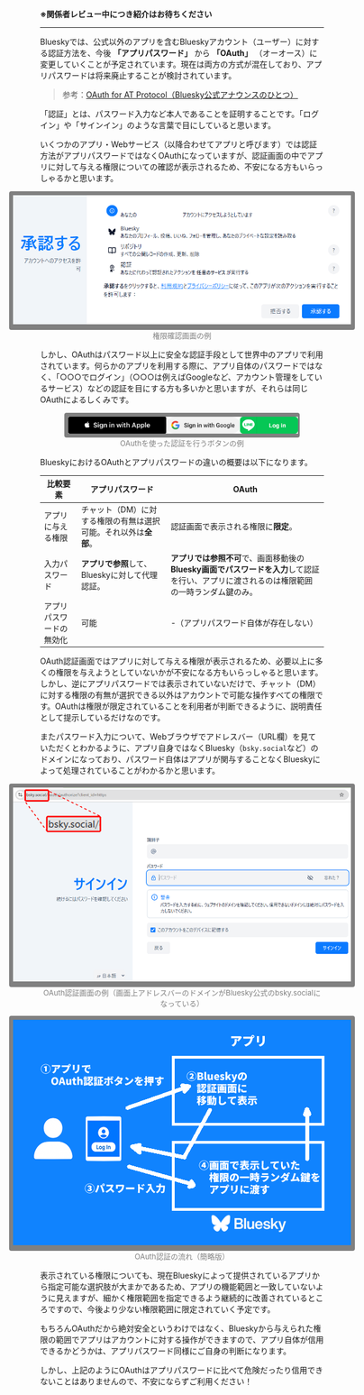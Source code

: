<b>※関係者レビュー中につき紹介はお待ちください</b>

---

Blueskyでは、公式以外のアプリを含むBlueskyアカウント（ユーザー）に対する認証方法を、今後 **「アプリパスワード」** から **「OAuth」** （オーオース）に変更していくことが予定されています。現在は両方の方式が混在しており、アプリパスワードは将来廃止することが検討されています。

> 参考：<a href="https://docs.bsky.app/blog/oauth-atproto" target="bsky">OAuth for AT Protocol（Bluesky公式アナウンスのひとつ）</a>

「認証」とは、パスワード入力など本人であることを証明することです。「ログイン」や「サインイン」のような言葉で目にしていると思います。

いくつかのアプリ・Webサービス（以降合わせてアプリと呼びます）では認証方法がアプリパスワードではなくOAuthになっていますが、認証画面の中でアプリに対して与える権限についての確認が表示されるため、不安になる方もいらっしゃるかと思います。

<div style="width: 100%; display: flex; justify-content: center;">
  <div style="padding: 0.5em; background-color: gray; border-radius: 4px;">
    <img src="./permit.png" style="max-width: 600px;">
  </div>
</div>
<div style="text-align: center; font-size: small; color: gray; margin-bottom: 1em;">権限確認画面の例</div>

しかし、OAuthはパスワード以上に安全な認証手段として世界中のアプリで利用されています。何らかのアプリを利用する際に、アプリ自体のパスワードではなく、「○○○でログイン」（○○○は例えばGoogleなど、アカウント管理をしているサービス）などの認証を目にする方も多いかと思いますが、それらは同じOAuthによるしくみです。

<div style="width: 100%; display: flex; justify-content: center;">
  <div style="width: 80%; display: flex; justify-content: space-around; padding: 0.5em; background-color: gray; border-radius: 4px;">
    <img src="./Apple.png" style="height: 30px; width: auto;">
    <img src="./google.svg" style="height: 30px; width: auto;">
    <img src="./LINE.png" style="height: 30px; width: auto;">
  </div>
</div>
<div style="text-align: center; font-size: small; color: gray; margin-bottom: 1em;">OAuthを使った認証を行うボタンの例</div>


BlueskyにおけるOAuthとアプリパスワードの違いの概要は以下になります。

|比較要素|アプリパスワード|OAuth|
| --- | --- | --- |
| アプリに与える権限 | チャット（DM）に対する権限の有無は選択可能。それ以外は**全部**。 | 認証画面で表示される権限に**限定**。 |
| 入力パスワード | **アプリで参照**して、Blueskyに対して代理認証。 | **アプリでは参照不可**で、画面移動後の**Bluesky画面でパスワードを入力**して認証を行い、アプリに渡されるのは権限範囲の一時ランダム鍵のみ。 |
| アプリパスワードの無効化 | 可能 | -（アプリパスワード自体が存在しない） |

OAuth認証画面ではアプリに対して与える権限が表示されるため、必要以上に多くの権限を与えようとしていないかが不安になる方もいらっしゃると思います。しかし、逆にアプリパスワードでは表示されていないだけで、チャット（DM）に対する権限の有無が選択できる以外はアカウントで可能な操作すべての権限です。OAuthは権限が限定されていることを利用者が判断できるように、説明責任として提示しているだけなのです。

またパスワード入力について、Webブラウザでアドレスバー（URL欄）を見ていただくとわかるように、アプリ自身ではなくBluesky（`bsky.social`など）のドメインになっており、パスワード自体はアプリが関与することなくBlueskyによって処理されていることがわかるかと思います。

<div style="width: 100%; display: flex; justify-content: center;">
  <div style="padding: 0.5em; background-color: gray; border-radius: 4px;">
    <img src="./signin-domain.png" style="max-width: 600px;">
  </div>
</div>
<div style="text-align: center; font-size: small; color: gray; margin-bottom: 1em;">OAuth認証画面の例（画面上アドレスバーのドメインがBluesky公式のbsky.socialになっている）</div>

<div style="width: 100%; display: flex; justify-content: center;">
  <div style="padding: 0.5em; background-color: gray; border-radius: 4px;">
    <img src="./OAuth-flow.png" style="max-width: 600px;">
  </div>
</div>
<div style="text-align: center; font-size: small; color: gray; margin-bottom: 1em;">OAuth認証の流れ（簡略版）</div>

表示されている権限についても、現在Blueskyによって提供されているアプリから指定可能な選択肢が大まかであるため、アプリの機能範囲と一致していないように見えますが、細かく権限範囲を指定できるよう継続的に改善されているところですので、今後より少ない権限範囲に限定されていく予定です。

もちろんOAuthだから絶対安全というわけではなく、Blueskyから与えられた権限の範囲でアプリはアカウントに対する操作ができますので、アプリ自体が信用できるかどうかは、アプリパスワード同様にご自身の判断になります。

しかし、上記のようにOAuthはアプリパスワードに比べて危険だったり信用できないことはありませんので、不安にならずご利用ください！